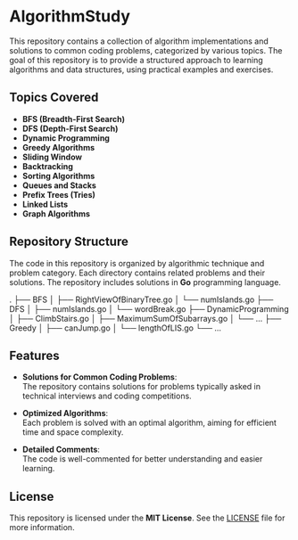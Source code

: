 # AlgorithmStudy

This repository contains a collection of algorithm implementations and solutions to common coding problems, categorized by various topics. The goal of this repository is to provide a structured approach to learning algorithms and data structures, using practical examples and exercises.

## Topics Covered

- **BFS (Breadth-First Search)**
- **DFS (Depth-First Search)**
- **Dynamic Programming**
- **Greedy Algorithms**
- **Sliding Window**
- **Backtracking**
- **Sorting Algorithms**
- **Queues and Stacks**
- **Prefix Trees (Tries)**
- **Linked Lists**
- **Graph Algorithms**

## Repository Structure

The code in this repository is organized by algorithmic technique and problem category. Each directory contains related problems and their solutions. The repository includes solutions in **Go** programming language.

. ├── BFS │ ├── RightViewOfBinaryTree.go │ └── numIslands.go ├── DFS │ ├── numIslands.go │ └── wordBreak.go ├── DynamicProgramming │ ├── ClimbStairs.go │ ├── MaximumSumOfSubarrays.go │ └── ... ├── Greedy │ ├── canJump.go │ └── lengthOfLIS.go └── ...


## Features

- **Solutions for Common Coding Problems**:  
  The repository contains solutions for problems typically asked in technical interviews and coding competitions.

- **Optimized Algorithms**:  
  Each problem is solved with an optimal algorithm, aiming for efficient time and space complexity.

- **Detailed Comments**:  
  The code is well-commented for better understanding and easier learning.

## License

This repository is licensed under the **MIT License**. See the [LICENSE](LICENSE) file for more information.

